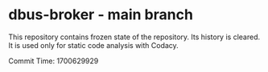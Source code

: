 # dbus-broker - main branch

This repository contains frozen state of the repository.
Its history is cleared. It is used only for static code
analysis with Codacy.

Commit Time: 1700629929